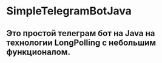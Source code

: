 # SimpleTelegramBotJava
## Это простой телеграм бот на Java на технологии LongPolling с небольшим функционалом. 
